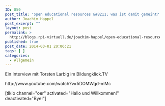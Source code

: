 ```yaml
---
ID: 850
post_title: 'open educational resources &#8211; was ist damit gemeint?'
author: Joachim Happel
post_excerpt: ""
layout: post
permalink: >
  http://blogs.rpi-virtuell.de/joachim-happel/open-educational-resources-was-ist-damit-gemeint/
published: true
post_date: 2014-03-01 20:06:21
tags: [ ]
categories:
  - Allgemein
---
```

<p>Ein Interview mit Torsten Larbig im Bildungklick.TV</p>
http://www.youtube.com/watch?v=5DOMWgd-mMc
<p></p>

<p>[tlkio channel="oer" activated="Hallo und Willkommen!" deactivated="Bye!"]</p>